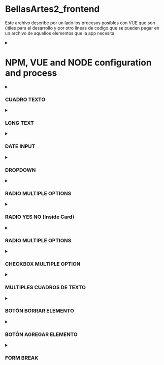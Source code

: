 # BellasArtes2_frontend

Este archivo describe por un lado los procesos posibles con VUE que son útiles para el desarrollo y por otro líneas de codigo que se pueden pegar en un archivo de aquellos elementos que la app necesita

<details>
<summary>

# NPM, VUE and NODE configuration and process 

</summary>

## Recommended IDE Setup

[VSCode](https://code.visualstudio.com/) + [Volar](https://marketplace.visualstudio.com/items?itemName=Vue.volar) (and disable Vetur).

## Customize configuration

See [Vite Configuration Reference](https://vitejs.dev/config/).

## Project Setup

```sh
npm install
```

### Compile and Hot-Reload for Development

```sh
npm run dev
```

### Compile and Minify for Production

```sh
npm run build
```

### Run Unit Tests with [Vitest](https://vitest.dev/)

```sh
npm run test:unit
```

### Documentacion básica
</details>

<details>
<summary>

### CUADRO TEXTO

</summary>

- Script
    
    ```jsx
      import InputText from '@comp/elements/inputText.vue'
    ```
    
- Template
    
    ```jsx
    <InputText
        id_name="esteID"
        label="Nombre de la asignatura"
        content="esto es una prueba"
        add_info= "esto lo invente"
        :stackClass="true"
        popupText=""
    />
    ```
    
    `id_name` El id y nombre del elemento para que reconocerá el formulario

    `label` El texto que muestra en pantalla

    `content` El contenido dentro del cuadro de texto

    `add_info` Información adicional

    `:stackClass` Agrega la clase stack para que se puedan ver dos elementos en un misma linea
</details>
        
<details>
<summary>

### LONG TEXT
</summary>

- script
    
    ```jsx
    import LongText from '@comp/elements/textoAmplio.vue'
    ```
    
- template
    
    ```jsx
    <LongText
        id_name="id_name"
        label="label"
        content="value"
        add_info=""
        :isRequired="true"
        :stackClass="true"
        popupText=""
    />
    ```
</details>

<details>
<summary>

### DATE INPUT
</summary>

- script
    
    ```jsx
      import DateInput from '@comp/elements/dateInput.vue'
    ```
    
- template
    
    ```jsx
    <DateInput
        id_name="id_name"
        label="el label"
        value="el value"
        add_info="la add info"
        :isRequired="true"
        :stackClass="true"
        popupText=""
    />
    ```
</details>

<details>
<summary>

### DROPDOWN

</summary>

- Script
    
    ```jsx
      import DropdownList from '@comp/elements/dropdownList.vue'
    ```
    
- Template
    
    ```jsx
    <DropdownList
        id_name="cardID"
        label="'Programa ' + cardID"
        :options="[
            {'lic': 'Licenciatura en música'},
            {'musica': 'Música'},
            {'dram': 'Arte dramático'},
            {'Danza': 'Danza'},
            {'plas': 'Artes Plásticas'}
        ]"
        add_info= "esto lo invente"
        :stackClass="true"
        popupText=""
    />
    
    ```
    
    `id_name` El id y nombre del elemento para que reconocerá el formulario
    
    `label` El título que muestra en pantalla
    
    `options` Las opciones de la lista. Es un array de dicts, donde el key=name y value=texto en pantalla
    
    `add_info` Información adicional
    
    `:stackClass` Agrega la clase stack para que se puedan ver dos elementos en un misma linea
</details>
        
<details>
<summary>

### RADIO MULTIPLE OPTIONS

</summary>

- Script
    
    ```jsx
    import RadioMultipleOptions from '@comp/elements/radioMultipleOptions.vue'
    ```
    
- Template
    
    ```jsx
    <RadioMultipleOptions
        radioID="esteID"
        title="¿El proyecto fue elegido?"
        :options="[
            {value:'si', text:'Si'},
            {value:'no', text:'No'},
            {value:'espera', text:'En espera de resultados'}
        ]"
        popupText=""
    />
    ```
    

    `radioID` El id y nombre del elemento para que reconocerá el formulario

    `title` El título que muestra en pantalla

    `:options` Las opciones de los radios. Es un array de dicts, donde el value=lo que reconoce el formulario y text=lo que muestra en pantalla
</details>
        
<details>
<summary>

### RADIO YES NO (Inside Card)
</summary>

- Script
    
    ```jsx
    import RadioYesNoCard from '@comp/elements/radioYesNoCard.vue'
    ```
    
- Template
    
    ```jsx
    <RadioYesNoCard 
        @update="handleRadio"
        radioID="esteRadio"
        title="¿El proyecto cuenta con la participación algún semillero de investigación?" 
        additional_info=""
        :stackClass="true"
        popupText=""
        />
    ```
</details>
        
<details>
<summary>

### RADIO MULTIPLE OPTIONS
</summary>

- script
    
    ```jsx
      import RadioMultipleOptions from '@comp/elements/radioMultipleOptions.vue'
    ```
    
- template
    
    ```jsx
    <RadioMultipleOptions
        radioID="esteID"
        title="¿El proyecto fue elegido?"
        :options="[
        {value:'si', text:'Si'},
        {value:'no', text:'No'},
        {value:'espera', text:'En espera de resultados'}
        ]"
        additional_info="info"
        :isRequired="true"
        :stackClass="true"
        popupText=""
    />
    ```
        
</details>

<details>
<summary>

### CHECKBOX MULTIPLE OPTION
</summary>

- script
    
    ```jsx
      import CheckBoxMultiple from '@comp/elements/checkboxMultipleOption.vue'
    ```
    
- template
    
    ```jsx
    <CheckBoxMultiple
        id_name="esteID"
        label="este checkbox"
        :options="[
        {id_name:'id1', text:'opt1'},
        {id_name:'id2', text:'opt2'},
        ]"
        add_info=""
        :isRequired="true"
        :stackClass="true"
        popupText=""
    />
    ```
</details>

<details>
<summary>

### MULTIPLES CUADROS DE TEXTO
</summary>

- Script
    
    ```jsx
    import MultipleInputText from '@comp/elements/multipleInputText.vue'
    ```
    
- Template
    
    ```jsx
    <MultipleInputText
        id_name="esteID"
        textLabel="Lista todos los nombres de los estudiantes con el botón &quot;Añadir&quot;"
        textAddButton="+ Añadir estudiante"
        popupText=""
    />
    ```
</details>
        
<details>
<summary>

### BOTÓN BORRAR ELEMENTO
</summary>

- Script
    
    ```jsx
    import ButtonRemove from '@comp/elements/buttonRemove.vue'
    ```
    
- Template
    
    ```jsx
    <ButtonRemove
        @click="emitCardID"
        text="Borrar proyecto"
    />
    ```
    
    `text` El texto del botón
</details>
        
<details>
<summary>

### BOTÓN AGREGAR ELEMENTO
</summary>

- script
    
    ```jsx
    import ButtonAddRemove from '@comp/elements/buttonAddElement.vue'
    ```
    
- Template
    
    ```jsx
    <ButtonAddElement
        text="textAddButton"
        classes="add-multiple-text-button"
        entries="entries"
        keyword="keyword"
    />
    ```
    
    `text` el texto del botón
    
    `classes` generalmente es la clase `add-multiple-text-button` que es para cuando el botón esta dentro de una card
    
    `entries` el Objeto del que recibe la información de la que depende la creación. 
    
    `keyword` el keyword para el ID del nuevo objeto. 
</details>
        
<details>
<summary>

### FORM BREAK
</summary>
    
- Script
    ```jsx
    <div class="form-break"></div>
    ```
    
</details>
